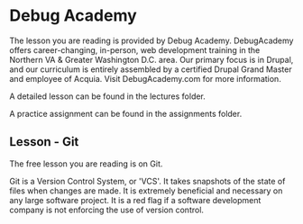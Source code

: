 # Debug Academy
The lesson you are reading is provided by Debug Academy. DebugAcademy offers career-changing, in-person, web development training in the Northern VA & Greater Washington D.C. area. Our primary focus is in Drupal, and our curriculum is entirely assembled by a certified Drupal Grand Master and employee of Acquia. Visit DebugAcademy.com for more information.

A detailed lesson can be found in the lectures folder.

A practice assignment can be found in the assignments folder.

## Lesson - Git
The free lesson you are reading is on Git.

Git is a Version Control System, or 'VCS'. It takes snapshots of the state of files when changes are made. It is extremely beneficial and necessary on any large software project. It is a red flag if a software development company is not enforcing the use of version control.

